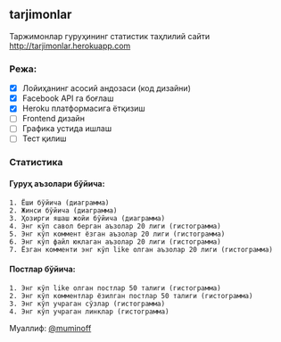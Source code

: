 ## tarjimonlar

Таржимонлар гуруҳининг статистик таҳлилий сайти http://tarjimonlar.herokuapp.com

### Режа:

- [x] Лойиҳанинг асосий андозаси (код дизайни)
- [x] Facebook API га боғлаш
- [x] Heroku платформасига ётқизиш
- [ ] Frontend дизайн
- [ ] Графика устида ишлаш
- [ ] Тест қилиш

### Статистика

#### Гуруҳ аъзолари бўйича:

    1. Ёши бўйича (диаграмма)
    2. Жинси бўйича (диаграмма)
    3. Ҳозирги яшаш жойи бўйича (диаграмма)
    4. Энг кўп савол берган аъзолар 20 лиги (гистограмма)
    5. Энг кўп коммент ёзган аъзолар 20 лиги (гистограмма)
    6. Энг кўп файл юклаган аъзолар 20 лиги (гистограмма)
    7. Ёзган комменти энг кўп like олган аъзолар 20 лиги (гистограмма)

#### Постлар бўйичa:

    1. Энг кўп like олган постлар 50 талиги (гистограмма)
    2. Энг кўп комментлар ёзилган постлар 50 талиги (гистограмма)
    3. Энг кўп учраган сўзлар (гистограмма)
    4. Энг кўп учраган линклар (гистограмма)

Муаллиф: [@muminoff](https://github.com/muminoff/)
